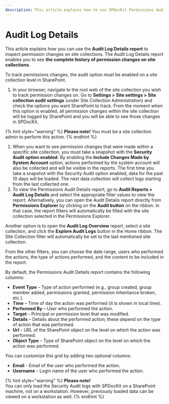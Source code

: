 ```yaml
---
description: This article explains how to use SPDocKit Permissions Audit Log Details report to track who made certain permissions changes, when and on which securable object that specific action has been performed.
---
```


# Audit Log Details

This article explains how you can use the **Audit Log Details report** to inspect permission changes on site collections. The Audit Log Details report enables you to see **the complete history of permission changes on site collections**.

To track permissions changes, the audit option must be enabled on a site collection level in SharePoint.

1. In your browser, navigate to the root web of the site collection you wish to track permission changes on. Go to **Settings &gt; Site settings &gt; Site collection audit settings** \(under Site Collection Administration\) and check the options you want SharePoint to track. From the moment when this option is enabled, all permission changes within the site collection will be logged by SharePoint and you will be able to see those changes in SPDocKit.

{% hint style="warning" %}
**Please note!** You must be a site collection admin to perform this action.
{% endhint %}

1. When you want to see permission changes that were made within a specific site collection, you must take a snapshot with the **Security Audit option enabled**. By enabling the **Include Changes Made by System Account** option, actions performed by the system account will also be collected and will be visible in the reports. The first time you take a snapshot with the Security Audit option enabled, data for the past 10 days will be loaded. The next data collection will collect logs starting from the last collected one.
2. To view the Permissions Audit Details report, go to **Audit Reports &gt; Audit Log Details** and select the appropriate filter values to view the report. Alternatively, you can open the Audit Details report directly from **Permissions Explorer** by clicking on the **Audit button** on the ribbon. In that case, the report filters will automatically be filled with the site collection selected in the Permissions Explorer.

Another option is to open the **Audit Log Overview** report, select a site collection, and click the **Explore Audit Logs** button in the Home ribbon. The Site Collection filter will automatically be set to the last mentioned site collection.

From the other filters, you can choose the date range, users who performed the actions, the type of actions performed, and the content to be included in the report.

By default, the Permissions Audit Details report contains the following columns:

* **Event Type** – Type of action performed \(e.g., group created, group member added, permissions granted, permission inheritance broken, etc.\).  
* **Time** – Time of day the action was performed \(it is shown in local time\).  
* **Performed By** – User who performed the action.  
* **Target** – Principal or permission level that was modified.  
* **Details** – Details about the performed action; these depend on the type of action that was performed.  
* **Url** – URL of the SharePoint object on the level on which the action was performed.  
* **Object Type** – Type of SharePoint object on the level on which the action was performed.  

You can customize this grid by adding two optional columns:

* **Email** - Email of the user who performed the action.  
* **Username** – Login name of the user who performed the action.  

{% hint style="warning" %}
**Please note!**  
You can only load the Security Audit logs with SPDocKit on a SharePoint machine, not on a workstation. However, previously loaded data can be viewed on a workstation as well.
{% endhint %}


